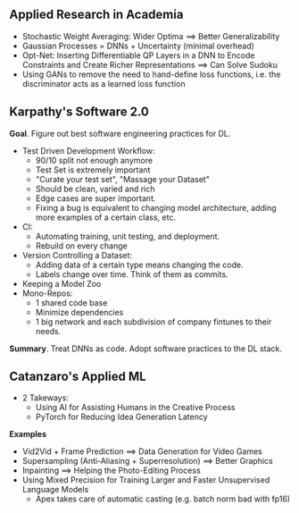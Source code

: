 ## Applied Research in Academia

* Stochastic Weight Averaging: Wider Optima ==> Better Generalizability
* Gaussian Processes = DNNs + Uncertainty (minimal overhead)
* Opt-Net: Inserting Differentiable QP Layers in a DNN to Encode Constraints and Create Richer Representations ==> Can Solve Sudoku
* Using GANs to remove the need to hand-define loss functions, i.e. the discriminator acts as a learned loss function

## Karpathy's Software 2.0

**Goal**. Figure out best software engineering practices for DL.

* Test Driven Development Workflow:
    * 90/10 split not enough anymore
    * Test Set is extremely important
    * "Curate your test set", "Massage your Dataset"
    * Should be clean, varied and rich
    * Edge cases are super important.
    * Fixing a bug is equivalent to changing model architecture, adding more examples of a certain class, etc.
* CI:
    * Automating training, unit testing, and deployment.
    * Rebuild on every change
* Version Controlling a Dataset:
    * Adding data of a certain type means changing the code.
    * Labels change over time. Think of them as commits.
* Keeping a Model Zoo
* Mono-Repos:
    * 1 shared code base
    * Minimize dependencies
    * 1 big network and each subdivision of company fintunes to their needs.

**Summary**. Treat DNNs as code. Adopt software practices to the DL stack.

## Catanzaro's Applied ML

* 2 Takeways:
	* Using AI for Assisting Humans in the Creative Process
    * PyTorch for Reducing Idea Generation Latency

**Examples**

* Vid2Vid + Frame Prediction ==> Data Generation for Video Games
* Supersampling (Anti-Aliasing + Superresolution) ==> Better Graphics
* Inpainting ==> Helping the Photo-Editing Process
* Using Mixed Precision for Training Larger and Faster Unsupervised Language Models
    * Apex takes care of automatic casting (e.g. batch norm bad with fp16)
